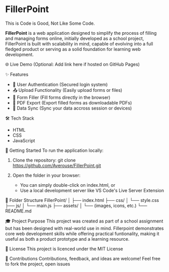 # FillerPoint

This is Code is Good, Not Like Some Code.

**FillerPoint** is a web application designed to simplify the process of filling and managing forms online, initially developed as a school project, FillerPoint is built with scalability in mind, capable of evolving into a full fledged product or serving as a solid foundation for learning web development.

🌐 Live Demo
(Optional: Add link here if hosted on GitHub Pages)

✨ Features
- 🔐 User Authentication (Secured login system)
- 📤 Upload Functionality (Easily upload forms or files)
- 📝 Form Filler (Fill forms directly in the browser)
- 📄 PDF Export (Export filled forms as downloadable PDFs)
- 🔄 Data Sync (Sync your data accross session or devices)

🛠️ Tech Stack
- HTML
- CSS
- JavaScript

🚀 Getting Started
To run the application locally:

1. Clone the repository:
    git clone <https://github.com/Averouse/FillerPoint.git>

2. Open the folder in your browser:
    - You can simply double-click on index.html, or
    - Use a local development server like VS Code's Live Server Extension

📁 Folder Structure
FillerPoint/
│
├── index.html
├── css/
│   └── style.css
├── js/
│   └── main.js
├── assets/
│   └── (images, icons, etc.)
└── README.md

🎓 Project Purpose
This project was created as part of a school assignment but has been designed with real-world use in mind.
Fillerpoint demonstrates core web development skills while offering practical funtionality, making it useful
as both a product prototype and a learning resource.

📜 License
This project is licenced under the MIT License

🤝 Contributions
Contributions,  feedback, and ideas are welcome!
Feel free to fork the project, open issues